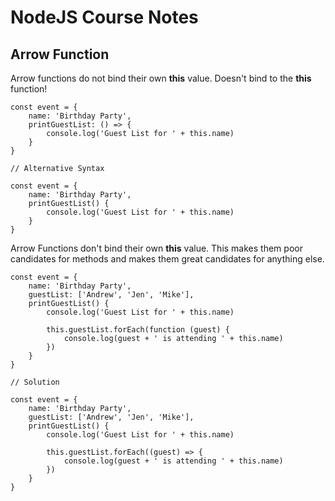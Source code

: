 # NodeJS Course Notes

## **Arrow Function**

Arrow functions do not bind their own **this** value. Doesn't bind to the **this** function!
```
const event = {
    name: 'Birthday Party',
    printGuestList: () => {
        console.log('Guest List for ' + this.name)
    }
}

// Alternative Syntax

const event = {
    name: 'Birthday Party',
    printGuestList() {
        console.log('Guest List for ' + this.name)
    }
}
```
Arrow Functions don't bind their own **this** value. This makes them poor candidates for methods and makes them great candidates for anything else.
```
const event = {
    name: 'Birthday Party',
    guestList: ['Andrew', 'Jen', 'Mike'],
    printGuestList() {
        console.log('Guest List for ' + this.name)

        this.guestList.forEach(function (guest) {
            console.log(guest + ' is attending ' + this.name)
        })
    }
}

// Solution

const event = {
    name: 'Birthday Party',
    guestList: ['Andrew', 'Jen', 'Mike'],
    printGuestList() {
        console.log('Guest List for ' + this.name)

        this.guestList.forEach((guest) => {
            console.log(guest + ' is attending ' + this.name)
        })
    }
}
```